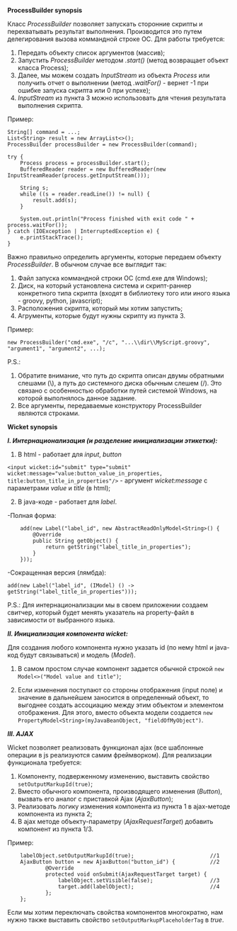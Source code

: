 **ProcessBuilder synopsis**

Класс _ProcessBuilder_ позволяет запускать сторонние скрипты и перехватывать результат выполнения.
Производится это путем делегирования вызова коммандной строке ОС.
Для работы требуется:
1. Передать объекту список аргументов (массив);
2. Запустить _ProcessBuilder_ методом _.start()_ (метод возвращает объект класса Process);
3. Далее, мы можем создать _InputStream_ из объекта _Process_ или получить отчет о выполнении (метод _.waitFor()_ - вернет -1 при ошибке запуска скрипта или 0 при успехе);
4. _InputStream_ из пункта 3 можно использовать для чтения результата выполнения скрипта.

Пример:
```
String[] command = ...;
List<String> result = new ArrayList<>();
ProcessBuilder processBuilder = new ProcessBuilder(command);

try {
    Process process = processBuilder.start();
    BufferedReader reader = new BufferedReader(new InputStreamReader(process.getInputStream()));

    String s;
    while ((s = reader.readLine()) != null) {
        result.add(s);
    }

    System.out.println("Process finished with exit code " + process.waitFor());
} catch (IOException | InterruptedException e) {
    e.printStackTrace();
}
```

Важно правильно определить аргументы, которые передаем объекту _ProcessBuilder_.
В обычном случае все выглядит так:
1. Файл запуска коммандной строки ОС (cmd.exe для Windows);
2. Диск, на который установлена система и скрипт-раннер конкретного типа скрипта (входят в библиотеку того или иного языка - groovy, python, javascript);
3. Расположения скрипта, который мы хотим запустить;
4. Агрументы, которые будут нужны скрипту из пункта 3.

Пример:
```
new ProcessBuilder("cmd.exe", "/c", "...\\dir\\MyScript.groovy", "argument1", "argument2", ...);
``` 

P.S.:
1. Обратите внимание, что путь до скрипта описан двумы обратными слешами (\\), а путь до системного диска обычным слешем (/). Это связано с особенностью обработки путей системой Windows, на которой выполнялось данное задание.
2. Все аргументы, передаваемые конструктору ProcessBuilder являются строками.


**Wicket synopsis**

**_I. Интернационализация (и разделение инициализации этикетки):_**

1) В html - работает для _input_, _button_

`<input wicket:id="submit" type="submit" wicket:message="value:button_value_in_properties, title:button_title_in_properties"/>` - аргумент _wicket:message_ с параметрами _value_ и _title_ (в html);


2) В java-коде - работает для _label_.

-Полная форма:
```
    add(new Label("label_id", new AbstractReadOnlyModel<String>() {
        @Override
        public String getObject() {
            return getString("label_title_in_properties");
        }
    }));
```

-Сокращенная версия (лямбда):

```add(new Label("label_id", (IModel) () -> getString("label_title_in_properties")));```

P.S.: Для интернационализации мы в своем приложении создаем свитчер, который будет менять указатель на property-файл в зависимости от выбранного языка.



**_II. Инициализация компонента wicket:_**

Для создания любого компонента нужно указать id (по нему html и java-код будут связываться) и модель (_Model_).

1) В самом простом случае компонент задается обычной строкой `new Model<>("Model value and title")`;

2) Если изменения поступают со стороны отображения (input поле) и значение в дальнейшем заносится в определенный объект, то выгоднее создать ассоциацию между этим объектом и элементом отображения.
Для этого, вместо объекта модели создается `new PropertyModel<String>(myJavaBeanObject, "fieldOfMyObject")`.



**_III. AJAX_**

Wicket позволяет реализовать функционал ajax (все шаблонные операции в js реализуются самим фреймворком).
Для реализации функционала требуется:

1. Компоненту, подверженному изменению, выставить свойство `setOutputMarkupId(true)`;
2. Вместо обычного компонента, производящего изменения (_Button_), вызвать его аналог с приставкой Ajax (_AjaxButton_);
3. Реализовать логику изменения компонента из пункта 1 в ajax-методе компонента из пункта 2;
3. В ajax методе объекту-параметру (_AjaxRequestTarget_) добавить компонент из пункта 1/3.

Пример:
```
    labelObject.setOutputMarkupId(true);                        //1
    AjaxButton button = new AjaxButton("button_id") {           //2
            @Override
            protected void onSubmit(AjaxRequestTarget target) {
                labelObject.setVisible(false);                  //3
                target.add(labelObject);                        //4
            };
    };
```


Если мы хотим переключать свойства компонентов многократно, нам нужно также выставить свойство `setOutputMarkupPlaceholderTag` в _true_.